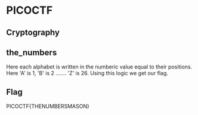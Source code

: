 # PICOCTF

## Cryptography

## the_numbers
  Here each alphabet is written in the numberic value equal to their positions. Here 'A' is 1, 'B' is 2 ....... 'Z' is 26. Using this logic we get our flag.

## Flag
  PICOCTF{THENUMBERSMASON}